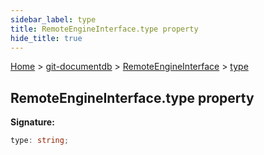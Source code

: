 ```yaml
---
sidebar_label: type
title: RemoteEngineInterface.type property
hide_title: true
---
```


[Home](./index.md) &gt; [git-documentdb](./git-documentdb.md) &gt; [RemoteEngineInterface](./git-documentdb.remoteengineinterface.md) &gt; [type](./git-documentdb.remoteengineinterface.type.md)

## RemoteEngineInterface.type property

<b>Signature:</b>

```typescript
type: string;
```
